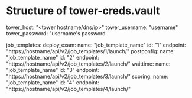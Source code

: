 # Structure of tower-creds.vault

tower_host: "<tower hostname/dns/ip>"
tower_username: "username"
tower_password: "username's password

job_templates:
  deploy_exam:
    name: "job_template_name"
    id: "1"
    endpoint: "https://hostname/api/v2/job_templates/1/launch/"
  postconfig:
    name: "job_template_name"
    id: "2"
    endpoint: "https://hostname/api/v2/job_templates/2/launch/"
  waittime:
    name: "job_template_name"
    id: "3"
    endpoint: "https://hostname/api/v2/job_templates/3/launch/"
  scoring:
    name: "job_template_name"
    id: "4"
    endpoint: "https://hostname/api/v2/job_templates/4/launch/"


